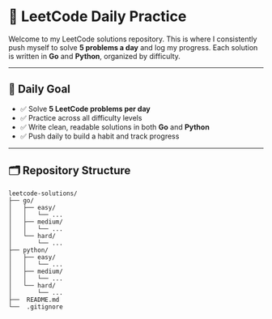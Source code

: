 # 🧠 LeetCode Daily Practice

Welcome to my LeetCode solutions repository. This is where I consistently push myself to solve **5 problems a day** and log my progress. Each solution is written in **Go** and **Python**, organized by difficulty.

---

## 🎯 Daily Goal

- ✅ Solve **5 LeetCode problems per day**
- ✅ Practice across all difficulty levels
- ✅ Write clean, readable solutions in both **Go** and **Python**
- ✅ Push daily to build a habit and track progress

---

## 🗂️ Repository Structure

```plaintext
leetcode-solutions/
├── go/
│   ├── easy/
│   │   └── ...
│   ├── medium/
│   │   └── ...
│   └── hard/
│       └── ...
├── python/
│   ├── easy/
│   │   └── ...
│   ├── medium/
│   │   └── ...
│   └── hard/
│       └── ...
├──  README.md      
└──  .gitignore


